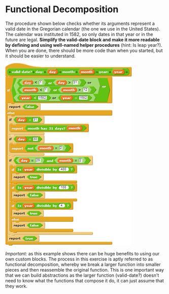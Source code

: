 # Functional Decomposition

The procedure shown below checks whether its arguments represent a valid date in the Gregorian calendar \(the one we use in the United States\). The calendar was instituted in 1582, so only dates in that year or in the future are legal. **Simplify the valid-date block and make it more readable by defining and using well-named helper procedures** \(hint: Is leap year?\). When you are done, there should be more code than when you started, but it should be easier to understand.

![](../.gitbook/assets/image%20%2818%29.png)

_Important:_ as this example shows there can be huge benefits to using our own custom blocks. The process in this exercise is aptly referred to as functional decomposition, whereby we break a larger function into smaller pieces and then reassemble the original function. This is one important way that we can build abstractions as the larger function \(valid-date?\) doesn't need to know what the functions that compose it do, it can just assume that they work.

